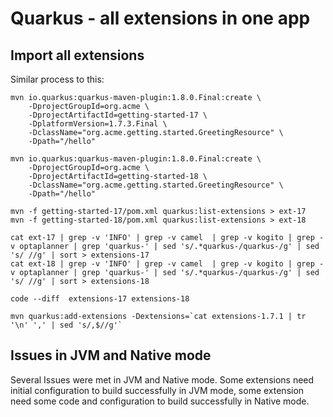 # Quarkus - all extensions in one app

## Import all extensions
Similar process to this:
```
mvn io.quarkus:quarkus-maven-plugin:1.8.0.Final:create \
    -DprojectGroupId=org.acme \
    -DprojectArtifactId=getting-started-17 \
    -DplatformVersion=1.7.3.Final \
    -DclassName="org.acme.getting.started.GreetingResource" \
    -Dpath="/hello"

mvn io.quarkus:quarkus-maven-plugin:1.8.0.Final:create \
    -DprojectGroupId=org.acme \
    -DprojectArtifactId=getting-started-18 \
    -DclassName="org.acme.getting.started.GreetingResource" \
    -Dpath="/hello"

mvn -f getting-started-17/pom.xml quarkus:list-extensions > ext-17
mvn -f getting-started-18/pom.xml quarkus:list-extensions > ext-18

cat ext-17 | grep -v 'INFO' | grep -v camel  | grep -v kogito | grep -v optaplanner | grep 'quarkus-' | sed 's/.*quarkus-/quarkus-/g' | sed 's/ //g' | sort > extensions-17
cat ext-18 | grep -v 'INFO' | grep -v camel  | grep -v kogito | grep -v optaplanner | grep 'quarkus-' | sed 's/.*quarkus-/quarkus-/g' | sed 's/ //g' | sort > extensions-18

code --diff  extensions-17 extensions-18

mvn quarkus:add-extensions -Dextensions=`cat extensions-1.7.1 | tr '\n' ',' | sed 's/,$//g'`
```

## Issues in JVM and Native mode
Several Issues were met in JVM and Native mode. Some extensions need initial configuration to build successfully in JVM mode,
some extension need some code and configuration to build successfully in Native mode.
